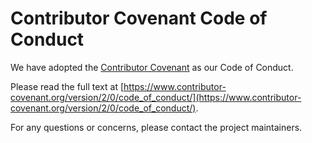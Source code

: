 # Contributor Covenant Code of Conduct

We have adopted the [Contributor Covenant](https://www.contributor-covenant.org/version/2/0/code_of_conduct/) as our Code of Conduct.

Please read the full text at [https://www.contributor-covenant.org/version/2/0/code_of_conduct/](https://www.contributor-covenant.org/version/2/0/code_of_conduct/).

For any questions or concerns, please contact the project maintainers.
